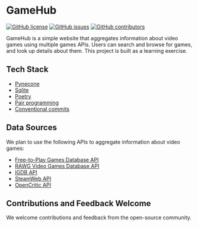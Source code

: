 # GameHub

[![GitHub license](https://img.shields.io/badge/license-MIT-blue.svg)](https://github.com/NeroBoyka/gamehub/blob/main/LICENSE)
[![GitHub issues](https://img.shields.io/github/issues/NeroBoyka/GameHub.svg?style=flat&logo=github&colorB=deeppink&label=Issues)](https://github.com/your-username/GameHub/issues)
[![GitHub contributors](https://img.shields.io/github/contributors/NeroBoyka/GameHub.svg?style=flat&logo=github&colorB=deeppink&label=Contributors)](https://github.com/your-username/GameHub/graphs/contributors)

GameHub is a simple website that aggregates information about video games using multiple games APIs. 
Users can search and browse for games, and look up details about them. This project is built as a learning exercise.

## Tech Stack
- [Pynecone](https://github.com/pynecone-io/pynecone)
- [Sqlite](https://www.sqlite.org/index.html)
- [Poetry](https://python-poetry.org/)
- [Pair programming](https://martinfowler.com/articles/on-pair-programming.html)
- [Conventional commits](https://www.conventionalcommits.org/en/v1.0.0/)

## Data Sources
We plan to use the following APIs to aggregate information about video games:

- [Free-to-Play Games Database API](https://rapidapi.com/digiwalls/api/free-to-play-games-database)
- [RAWG Video Games Database API](https://rapidapi.com/accujazz/api/rawg-video-games-database)
- [IGDB API](https://rapidapi.com/stefan.skliarov/api/GameDatabase)
- [SteamWeb API](https://rapidapi.com/search/steam)
- [OpenCritic API](https://rapidapi.com/opencritic-opencritic-default/api/opencritic-api)

## Contributions and Feedback Welcome
We welcome contributions and feedback from the open-source community.
